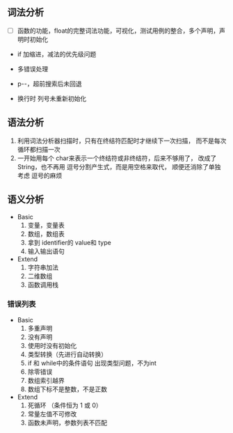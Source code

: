 ## 词法分析
- [ ] 函数的功能，float的完整词法功能，可视化，测试用例的整合，多个声明，声明时初始化
- if 加缩进，减法的优先级问题
- 多错误处理

- p--，超前搜索后未回退 
- 换行时 列号未重新初始化

## 语法分析

1. 利用词法分析器扫描时，只有在终结符匹配时才继续下一次扫描，
而不是每次循环都扫描一次
2. 一开始用每个 char来表示一个终结符或非终结符，后来不够用了，
改成了 String，也不再用 逗号分割产生式，而是用空格来取代，
顺便还消除了单独考虑 逗号的麻烦

## 语义分析
- Basic
	1. 变量，变量表
	2. 数组，数组表
	3. 拿到 identifier的 value和 type
	4. 输入输出语句
- Extend
	1. 字符串加法
	2. 二维数组
	3. 函数调用栈

### 错误列表
- Basic
	1. 多重声明 
	2. 没有声明
	3. 使用时没有初始化
	3. 类型转换（先进行自动转换）
	4. if 和 while中的条件语句 出现类型问题，不为int
	5. 除零错误
	6. 数组索引越界
	7. 数组下标不是整数，不是正数
- Extend
	1. 死循环 （条件恒为 1 或 0）
	2. 常量左值不可修改
	3. 函数未声明，参数列表不匹配